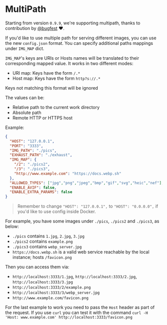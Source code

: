 # MultiPath

Starting from version `0.9.9`, we're supporting multipath, thanks to contribution by [@bugfest](https://github.com/bugfest) ❤️.

If you'd like to use multiple path for serving different images, you can use the new `config.json` format. You can specify additional paths mappings under `IMG_MAP` dict.

`IMG_MAP`'s keys are URIs or Hosts names will be translated to their corresponding mapped value. It works in two different modes:

* URI map: Keys have the form `/.*`
* Host map: Keys have the form `http?s://.*`

Keys not matching this format will be ignored

The values can be:

- Relative path to the current work directory
- Absolute path
- Remote HTTP or HTTPS host

Example:

```json
{
  "HOST": "127.0.0.1",
  "PORT": "3333",
  "IMG_PATH": "./pics",
  "EXHAUST_PATH": "./exhaust",
  "IMG_MAP": {
    "/2": "./pics2",
    "/3": "./pics3",
    "http://www.example.com": "https://docs.webp.sh"
  },
  "ALLOWED_TYPES": ["jpg","png","jpeg","bmp","gif","svg","heic","nef"],
  "ENABLE_AVIF": false,
  "ENABLE_EXTRA_PARAMS": false
}
```

> Remember to change `"HOST": "127.0.0.1",` to `"HOST": "0.0.0.0",` if you'd like to use config inside Docker.

For example, you have some images under `./pics`, `./pics2` and `./pics3`, as below:

* `./pics` contains `1.jpg`, `2.jpg`, `3.jpg`
* `./pics2` contains `example.png`
* `./pics3` contains `webp_server.jpg`
* `https://docs.webp.sh` is a valid web service reachable by the local instance; hosts `/favicon.png`

Then you can access them via:

* `http://localhost:3333/1.jpg`, `http://localhost:3333/2.jpg`, `http://localhost:3333/3.jpg`
* `http://localhost:3333/2/example.png`
* `http://localhost:3333/3/webp_server.jpg`
* `http://www.example.com/favicon.png`

For the last example to work you need to pass the `Host` header as part of the request. If you use `curl` you can test it with the command `curl -H 'Host: www.example.com' http://localhost:3333/favicon.png`
